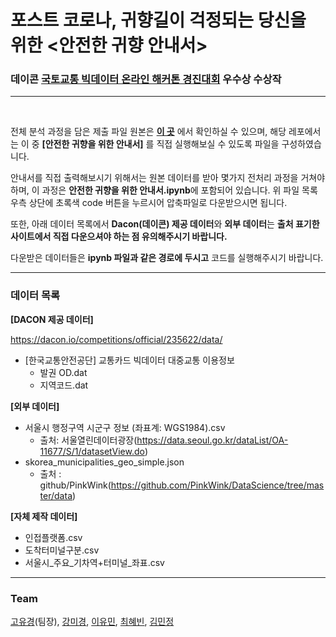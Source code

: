 # 포스트 코로나, 귀향길이 걱정되는 당신을 위한 <안전한 귀향 안내서>

### 데이콘 **[국토교통 빅데이터 온라인 해커톤 경진대회](https://dacon.io/competitions/official/235622/overview/)** 우수상 수상작

---

<br>

전체 분석 과정을 담은 제출 파일 원본은 **[이 곳](https://dacon.io/competitions/official/235622/codeshare/1621?page=2&dtype=recent&ptype=pub)** 에서 확인하실 수 있으며, 해당 레포에서는 이 중  **[안전한 귀향을 위한 안내서]** 를 직접 실행해보실 수 있도록 파일을 구성하였습니다.

안내서를 직접 출력해보시기 위해서는 원본 데이터를 받아 몇가지 전처리 과정을 거쳐야 하며, 이 과정은 **안전한 귀향을 위한 안내서.ipynb**에 포함되어 있습니다. 위 파일 목록 우측 상단에 초록색 code 버튼을 누르시어 압축파일로 다운받으시면 됩니다.

또한, 아래 데이터 목록에서 **Dacon(데이콘) 제공 데이터**와 **외부 데이터**는 **출처 표기한 사이트에서 직접 다운으셔야 하는 점 유의해주시기 바랍니다.**

다운받은 데이터들은 **ipynb 파일과 같은 경로에 두시고** 코드를 실행해주시기 바랍니다.

---

### **데이터 목록**
**[DACON 제공 데이터]**

https://dacon.io/competitions/official/235622/data/
- [한국교통안전공단] 교통카드 빅데이터 대중교통 이용정보
    - 발권 OD.dat
    - 지역코드.dat

**[외부 데이터]**
- 서울시 행정구역 시군구 정보 (좌표계: WGS1984).csv
    - 출처: 서울열린데이터광장(https://data.seoul.go.kr/dataList/OA-11677/S/1/datasetView.do) 
- skorea_municipalities_geo_simple.json
    - 출처 : github/PinkWink(https://github.com/PinkWink/DataScience/tree/master/data)

**[자체 제작 데이터]**
- 인접플랫폼.csv
- 도착터미널구분.csv
- 서울시_주요_기차역+터미널_좌표.csv

---

### Team <ToMiddles>

[고유경](http://github.com/602-go)(팀장), [강미경](https://github.com/gyeong707), [이유민](https://github.com/yourmean), [최혜빈](https://github.com/lilly9117), [김민정](https://github.com/kmmnjng528)
